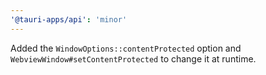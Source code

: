 ```yaml
---
'@tauri-apps/api': 'minor'
---
```


Added the `WindowOptions::contentProtected` option and `WebviewWindow#setContentProtected` to change it at runtime.
